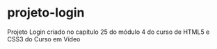 # projeto-login
 Projeto Login criado no capítulo 25 do módulo 4 do curso de HTML5 e CSS3 do Curso em Vídeo
